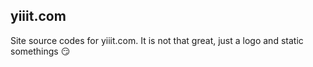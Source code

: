 ## yiiit.com

Site source codes for yiiit.com. It is not that great, just a logo and static somethings :smirk:
